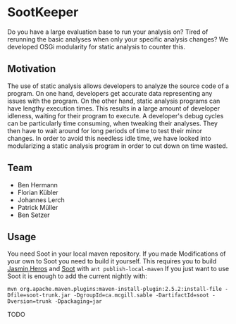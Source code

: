 SootKeeper
==========

Do you have a large evaluation base to run your analysis on? Tired of rerunning the basic analyses when only your specific analysis changes? We developed OSGi modularity for static analysis to counter this.

Motivation
----------
The use of static analysis allows developers to analyze the source code of a program. On one hand, developers get accurate data representing any issues with the program. On the other hand, static analysis programs can have lengthy execution times. This results in a large amount of developer idleness, waiting for their program to execute. A developer's debug cycles can be particularly time consuming, when tweaking their analyses. They then have to wait around for long periods of time to test their minor changes. In order to avoid this needless idle time, we have looked into modularizing a static analysis program in order to cut down on time wasted.

Team
-----------
* Ben Hermann
* Florian Kübler
* Johannes Lerch
* Patrick Müller
* Ben Setzer


Usage
-----------

You need Soot in your local maven repository. 
If you made Modifications of your own to Soot you need to build it yourself. 
This requires you to build [Jasmin](https://github.com/Sable/jasmin),[Heros](https://github.com/Sable/heros)  and [Soot](https://github.com/Sable/soot) with `ant publish-local-maven`
If you just want to use Soot it is enough to add the current nightly with:
```
mvn org.apache.maven.plugins:maven-install-plugin:2.5.2:install-file -Dfile=soot-trunk.jar -DgroupId=ca.mcgill.sable -DartifactId=soot -Dversion=trunk -Dpackaging=jar
```

TODO